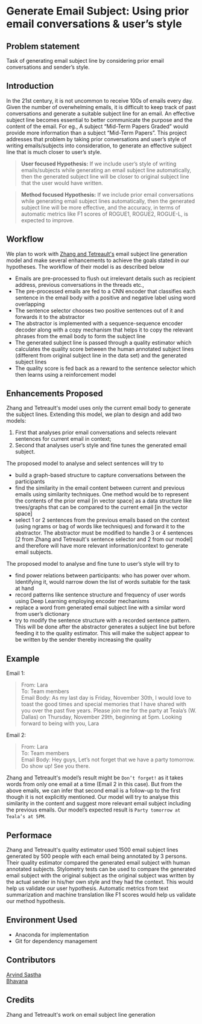 
# Generate Email Subject: Using prior email conversations & user’s style 

**Problem statement** 
-----
Task of generating email subject line by considering prior email conversations and sender’s style. 
 
**Introduction** 
-----
In the 21st century, it is not uncommon to receive 100s of emails every day. Given the number of overwhelming emails, it is difficult to keep track of past conversations and generate a suitable subject line for an email. An effective subject line becomes essential to better communicate the purpose and the content of the email. For eg., A subject “Mid-Term Papers Graded” would provide more information than a subject “Mid-Term Papers”. This project addresses that problem by taking prior conversations and user’s style of writing emails/subjects into consideration, to generate an effective subject line that is much closer to user’s style. 

> **User focused Hypothesis:** If we include user’s style of writing emails/subjects while generating an email subject line automatically, then the generated subject line will be closer to original subject line that the user would have written. 

> **Method focused Hypothesis:** If we include prior email conversations while generating email subject lines automatically, then the generated subject line will be more effective, and the accuracy, in terms of automatic metrics like F1 scores of ROGUE1, ROGUE2, ROGUE-L, is expected to improve. 

**Workflow** 
-----
We plan to work with [Zhang and Tetreault's](https://www.aclweb.org/anthology/P19-1043/) email subject line generation model and make several enhancements to achieve the goals stated in our hypotheses. The workflow of their model is as described below

* Emails are pre-processed to flush out irrelevant details such as recipient address, previous conversations in the threads etc., 
* The pre-processed emails are fed to a CNN encoder that classifies each sentence in the email body with a positive and negative label using word overlapping
* The sentence selector chooses two positive sentences out of it and forwards it to the abstractor
* The abstractor is implemented with a sequence-sequence encoder decoder along with a copy mechanism that helps it to copy the relevant phrases from the email body to form the subject line
* The generated subject line is passed through a quality estimator which calculates the quality score between the human annotated subject lines (different from original subject line in the data set) and the generated subject lines
* The quality score is fed back as a reward to the sentence selector which then learns using a reinforcement model
 
**Enhancements Proposed**
------
Zhang and Tetreault's model uses only the current email body to generate the subject lines. Extending this model, we plan to design and add two models: 
1. First that analyses prior email conversations and selects relevant sentences for current email in context; 
2. Second that analyses user’s style and fine tunes the generated email subject. 
 
The proposed model to analyse and select sentences will try to  
* build a graph-based structure to capture conversations between the participants
* find the similarity in the email content between current and previous emails using similarity techniques. One method would be to represent the contents of the prior email [in vector space] as a data structure like trees/graphs that can be compared to the current email [in the vector space]
* select 1 or 2 sentences from the previous emails based on the context (using ngrams or bag of words like techniques) and forward it to the abstractor. The abstractor must be modified to handle 3 or 4 sentences [2 from Zhang and Tetreault's sentence selector and 2 from our model] and therefore will have more relevant information/context to generate email subjects. 

The proposed model to analyse and fine tune to user’s style will try to 
* find power relations between participants: who has power over whom. Identifying it, would narrow down the list of words suitable for the task at hand
* record patterns like sentence structure and frequency of user words using Deep Learning employing encoder mechanisms
* replace a word from generated email subject line with a similar word from user’s dictionary
* try to modify the sentence structure with a recorded sentence pattern. This will be done after the abstractor generates a subject line but before feeding it to the quality estimator. This will make the subject appear to be written by the sender thereby increasing the quality 
 
**Example**
------
Email 1: 
> From: Lara </br>
> To: Team members </br>
> Email Body: As my last day is Friday, November 30th, I would love to toast the good times and special memories that I have shared with you over the past five years. Please join me for the party at Teala’s (W. Dallas) on Thursday, November 29th, beginning at 5pm. Looking forward to being with you, Lara 
 
Email 2:  
> From: Lara</br>
> To: Team members</br> 
> Email Body: Hey guys, Let’s not forget that we have a party tomorrow. Do show up! See you there.

Zhang and Tetreault's model’s result might be `Don’t forget!` as it takes words from only one email at a time (Email 2 in this case).  But from the above emails, we can infer that second email is a follow-up to the first though it is not explicitly mentioned. Our model will try to analyse this similarity in the content and suggest more relevant email subject including the previous emails. Our model’s expected result is `Party tomorrow at Teala’s at 5PM`.
 
**Performace**
-----
Zhang and Tetreault's quality estimator used 1500 email subject lines generated by 500 people with each email being annotated by 3 persons. Their quality estimator compared the generated email subject with human annotated subjects.  Stylometry tests can be used to compare the generated email subject with the original subject as the original subject was written by the actual sender in his/her own style and they had the context. This would help us validate our user hypothesis. Automatic metrics from text summarization and machine translation like F1 scores would help us validate our method hypothesis.

**Environment Used**
-----
* Anaconda for implementation
* Git for dependency management

**Contributors**
-----
[Arvind Sastha](https://github.com/arvindsastha/) </br>
[Bhavana](https://github.com/bhavanabalraj/)

**Credits**
----
Zhang and Tetreault's work on email subject line generation
